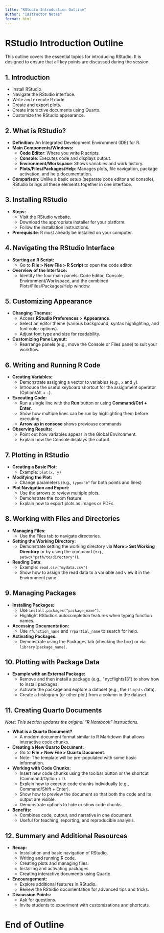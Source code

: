 ```yaml
---
title: "RStudio Introduction Outline"
author: "Instructor Notes"
format: html
---
```

# RStudio Introduction Outline

This outline covers the essential topics for introducing RStudio. It is designed to ensure that all key points are discussed during the session.

## 1. Introduction

- Install RStudio.
- Navigate the RStudio interface.
- Write and execute R code.
- Create and export plots.
- Create interactive documents using Quarto.
- Customize the RStudio appearance.
## 2. What is RStudio?

- **Definition**: An Integrated Development Environment (IDE) for R.
- **Main Components/Windows:**
  - **Code Editor**: Where you write R scripts.
  - **Console**: Executes code and displays output.
  - **Environment/Workspace**: Shows variables and work history.
  - **Plots/Files/Packages/Help**: Manages plots, file navigation, package activation, and help documentation.
- **Comparison**: Unlike a basic setup (separate code editor and console), RStudio brings all these elements together in one interface.

## 3. Installing RStudio

- **Steps:**
  - Visit the RStudio website.
  - Download the appropriate installer for your platform.
  - Follow the installation instructions.
- **Prerequisite**: R must already be installed on your computer.

## 4. Navigating the RStudio Interface

- **Starting an R Script:**
  - Go to **File > New File > R Script** to open the code editor.
- **Overview of the Interface:**
  - Identify the four main panels: Code Editor, Console, Environment/Workspace, and the combined Plots/Files/Packages/Help window.

## 5. Customizing Appearance

- **Changing Themes:**
  - Access **RStudio Preferences > Appearance**.
  - Select an editor theme (various background, syntax highlighting, and font color options).
  - Adjust font type and size for readability.
- **Customizing Pane Layout:**
  - Rearrange panels (e.g., move the Console or Files pane) to suit your workflow.

## 6. Writing and Running R Code

- **Creating Variables:**
  - Demonstrate assigning a vector to variables (e.g., `x` and `y`).
  - Introduce the useful keyboard shortcut for the assignment operator (Option/Alt + `-`).
- **Executing Code:**
  - Run a single line with the **Run** button or using **Command/Ctrl + Enter**.
  - Show how multiple lines can be run by highlighting them before executing.
  - **Arrow up in consose** shows previouse commands
- **Observing Results:**
  - Point out how variables appear in the Global Environment.
  - Explain how the Console displays the output.

## 7. Plotting in RStudio

- **Creating a Basic Plot:**
  - Example: `plot(x, y)`
- **Modifying the Plot:**
  - Change parameters (e.g., `type="b"` for both points and lines)
- **Plot Navigation and Export:**
  - Use the arrows to review multiple plots.
  - Demonstrate the zoom feature.
  - Explain how to export plots as images or PDFs.

## 8. Working with Files and Directories

- **Managing Files:**
  - Use the Files tab to navigate directories.
- **Setting the Working Directory:**
  - Demonstrate setting the working directory via **More > Set Working Directory** or by using the command (e.g., `setwd("path/to/directory")`).
- **Reading Data:**
  - Example: `read.csv("mydata.csv")`
  - Show how to assign the read data to a variable and view it in the Environment pane.

## 9. Managing Packages

- **Installing Packages:**
  - Use `install.packages("package_name")`.
  - Highlight RStudio’s autocompletion features when typing function names.
- **Accessing Documentation:**
  - Use `?function_name` and `??partial_name` to search for help.
- **Activating Packages:**
  - Demonstrate using the Packages tab (checking the box) or via `library(package_name)`.

## 10. Plotting with Package Data

- **Example with an External Package:**
  - Remove and then install a package (e.g., "nycflights13") to show how to install packages.
  - Activate the package and explore a dataset (e.g., the `flights` data).
  - Create a histogram (or other plot) from a column in the dataset.

## 11. Creating Quarto Documents

*Note: This section updates the original “R Notebook” instructions.*

- **What is a Quarto Document?**
  - A modern document format similar to R Markdown that allows interactive code chunks.
- **Creating a New Quarto Document:**
  - Go to **File > New File > Quarto Document**.
  - Note: The template will be pre-populated with some basic information.
- **Working with Code Chunks:**
  - Insert new code chunks using the toolbar button or the shortcut (Command/Option + I).
  - Explain how to execute code chunks individually (e.g., Command/Shift + Enter).
  - Show how to preview the document so that both the code and its output are visible.
  - Demonstrate options to hide or show code chunks.
- **Benefits:**
  - Combines code, output, and narrative in one document.
  - Useful for teaching, reporting, and reproducible analysis.

## 12. Summary and Additional Resources

- **Recap:**
  - Installation and basic navigation of RStudio.
  - Writing and running R code.
  - Creating plots and managing files.
  - Installing and activating packages.
  - Creating interactive documents using Quarto.
- **Encouragement:**
  - Explore additional features in RStudio.
  - Review the RStudio documentation for advanced tips and tricks.
- **Discussion Points:**
  - Ask for questions.
  - Invite students to experiment with customizations and shortcuts.

# End of Outline
